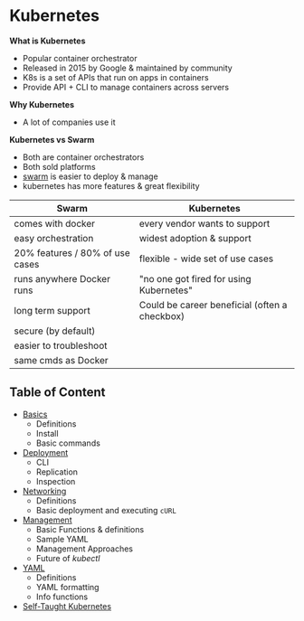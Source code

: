 # Kubernetes 
**What is Kubernetes**
* Popular container orchestrator
* Released in 2015 by Google & maintained by community 
* K8s is a set of APIs that run on apps in containers
* Provide API + CLI to manage containers across servers

**Why Kubernetes**
* A lot of companies use it 

**Kubernetes vs Swarm**
* Both are container orchestrators 
* Both sold platforms 
* [swarm](../Swarm/) is easier to deploy & manage 
* kubernetes has more features & great flexibility 

| Swarm | Kubernetes | 
| ------- | ------------------ |
| comes with docker | every vendor wants to support | 
| easy orchestration | widest adoption & support | 
| 20% features / 80% of use cases | flexible - wide set of use cases | 
| runs anywhere Docker runs | "no one got fired for using Kubernetes" |
| long term support | Could be career beneficial (often a checkbox) |
| secure (by default) || 
| easier to troubleshoot || 
| same cmds as Docker || 


## Table of Content
* [Basics](Kubernetes%20Basics.md)
  * Definitions
  * Install 
  * Basic commands
* [Deployment](Deployment.md)
  * CLI 
  * Replication
  * Inspection
* [Networking](Networking.md)
  * Definitions
  * Basic deployment and executing `cURL`
* [Management](Management.md)
  * Basic Functions & definitions
  * Sample YAML 
  * Management Approaches 
  * Future of _kubectl_
* [YAML](YAML.md)
  * Definitions
  * YAML formatting 
  * Info functions
* [Self-Taught Kubernetes](../../Kubernetes) 